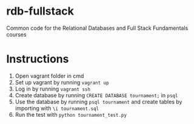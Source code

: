 rdb-fullstack
=============

Common code for the Relational Databases and Full Stack Fundamentals courses

# Instructions
1. Open vagrant folder in cmd
2. Set up vagrant by running `vagrant up`
3. Log in by running `vagrant ssh`
4. Create database by running `CREATE DATABASE tournament;` in `psql`
5. Use the database by running `psql tournament` and create tables by importing with `\i tournament.sql`
6. Run the test with `python tournament_test.py`